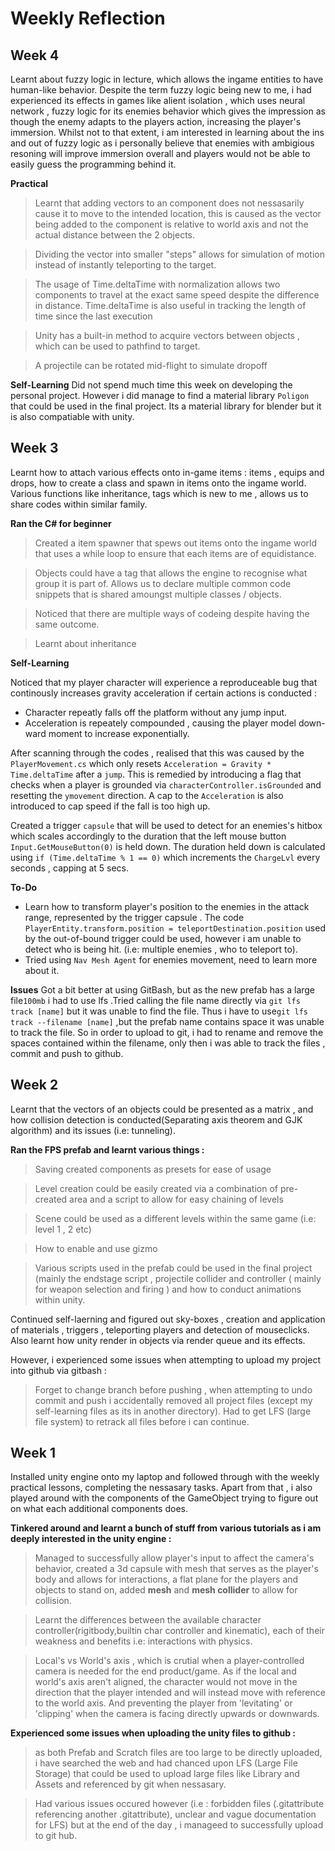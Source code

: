 
# Weekly Reflection

## Week 4
Learnt about fuzzy logic in lecture, which allows the ingame entities to have human-like behavior. Despite the term fuzzy logic being new to me, i had experienced its
effects in games like alient isolation , which uses neural network , fuzzy logic for its enemies behavior which gives the impression as though the enemy adapts to the players
action, increasing the player's immersion. Whilst not to that extent, i am interested in learning about the ins and out of fuzzy logic as i personally believe that
enemies with ambigious resoning will improve immersion overall and players would not be able to easily guess the programming behind it.

**Practical**
> Learnt that adding vectors to an component does not nessasarily cause it to move to the intended location, this is caused as the vector being added to the component is relative to
> world axis and not the actual distance between the 2 objects.

> Dividing the vector into smaller "steps" allows for simulation of motion instead of instantly teleporting to the target.

> The usage of Time.deltaTime with normalization allows two components to travel at the exact same speed despite the difference in distance. Time.deltaTime is also useful in tracking
> the length of time since the last execution

> Unity has a built-in method to acquire vectors between objects , which can be used to pathfind to target.

> A projectile can be rotated mid-flight to simulate dropoff

**Self-Learning**
Did not spend much time this week on developing the personal project. However i did manage to find a material library `Poligon` that could be used in the final project. 
Its a material library for blender but it is also compatiable with unity. 

## Week 3
Learnt how to attach various effects onto in-game items : items , equips and drops, how to create a class and spawn in items onto the ingame world. Various functions
like inheritance, tags which is new to me , allows us to share codes within similar family.

**Ran the C# for beginner**
> Created a item spawner that spews out items onto the ingame world that uses a while loop to ensure that each items are of equidistance.

> Objects could have a tag that allows the engine to recognise what group it is part of. Allows us to declare multiple common code snippets that is shared
> amoungst multiple classes / objects.

> Noticed that there are multiple ways of codeing despite having the same outcome.

> Learnt about inheritance

**Self-Learning**

Noticed that my player character will experience a reproduceable bug that continously increases gravity acceleration if certain actions is conducted :

- Character repeatly falls off the platform without any jump input.
- Acceleration is repeately compounded , causing the player model down-ward moment to increase exponentially.

After scanning through the codes , realised that this was caused by the  `PlayerMovement.cs` which only resets `Acceleration = Gravity * Time.deltaTime` 
after a `jump`. This is remedied by introducing a flag that checks when a player is grounded via `characterController.isGrounded` and resetting the `ymovement`
direction. A cap to the `Acceleration` is also introduced to cap speed if the fall is too high up.

Created a trigger `capsule` that will be used to detect for an enemies's hitbox which scales accordingly to the duration that the left mouse button `Input.GetMouseButton(0)` 
is held down. The duration held down is calculated using `if (Time.deltaTime % 1 == 0)` which increments the `ChargeLvl` every seconds , capping at 5 secs.

**To-Do**
- Learn how to transform player's position to the enemies in the attack range, represented by the trigger capsule . The code `PlayerEntity.transform.position =
  teleportDestination.position` used by the out-of-bound trigger could be used, however i am unable to detect who is being hit. (i.e: multiple enemies , who to
  teleport to).
- Tried using `Nav Mesh Agent` for enemies movement, need to learn more about it.

**Issues**
Got a bit better at using GitBash, but as the new prefab has a large file`100mb` i had to use lfs .Tried calling the file name directly via `git lfs track [name]` but
it was unable to find the file. Thus i have to use`git lfs track --filename [name]` ,but the prefab name contains space it was unable to track the file. So in order
to upload to git, i had to rename and remove the spaces contained within the filename, only then i was able to track the files , commit and push to github.

## Week 2
Learnt that the vectors of an objects could be presented as a matrix , and how collision detection is conducted(Separating axis theorem and GJK algorithm) 
and its issues (i.e: tunneling). 

**Ran the FPS prefab and learnt various things :**
> Saving created components as presets for ease of usage

> Level creation could be easily created via a combination of pre-created area and a script to allow for easy chaining of levels

> Scene could be used as a different levels within the same game (i.e: level 1 , 2 etc)

> How to enable and use gizmo

> Various scripts used in the prefab could be used in the final project (mainly the endstage script , projectile collider and controller ( mainly for weapon
> selection and firing ) and how to conduct animations within unity.

Continued self-laerning and figured out sky-boxes , creation and application of materials , triggers , teleporting players and detection of mouseclicks.
Also learnt how unity render in objects via render queue and its effects.

However, i experienced some issues when attempting to upload my project into github via gitbash :
> Forget to change branch before pushing , when attempting to undo commit and push i accidentally removed all project files (except my self-learning files
> as its in another directory). Had to get LFS (large file system) to retrack all files before i can continue.

## Week 1

Installed unity engine onto my laptop and followed through with the weekly practical lessons, completing the nessasary tasks. Apart from that , 
i also played around with the components of the GameObject trying to figure out on what each additional components does.  

**Tinkered around and learnt a bunch of stuff from various tutorials as i am deeply interested in the unity engine :**  

> Managed to successfully allow player's input to affect the camera's behavior, created a 3d capsule with mesh that serves as the player's body and allows 
for interactions, a flat plane for the players and objects to stand on, added **mesh** and **mesh collider** to allow for collision. 

> Learnt the differences between the available character controller(rigitbody,builtin char controller and kinematic), each of their weakness and benefits i.e:
> interactions with physics.  

> Local's vs World's axis , which is crutial when a player-controlled camera is needed for the end product/game. As if the local and world's axis aren't aligned,
> the character would not move in the direction that the player intended and will instead move with reference to the world axis. And preventing the player from
> 'levitating' or 'clipping' when the camera is facing directly upwards or downwards.

**Experienced some issues when uploading the unity files to github :**  

> as both Prefab and Scratch files are too large to be directly uploaded, i have searched the web and had chanced upon LFS (Large File Storage)
that could be used to upload large files like Library and Assets and referenced by git when nessasary.

> Had various issues occured however (i.e : forbidden files (.gitattribute referencing another .gitattribute), unclear and vague documentation for LFS) but at the end of the day , i manageed to successfully upload
to git hub.
